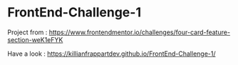 # FrontEnd-Challenge-1

Project from : 
https://www.frontendmentor.io/challenges/four-card-feature-section-weK1eFYK

Have a look : https://killianfrappartdev.github.io/FrontEnd-Challenge-1/
